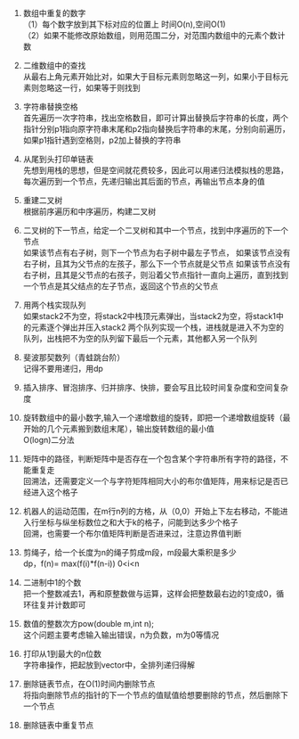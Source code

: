 1. 数组中重复的数字<br/> 
（1）每个数字放到其下标对应的位置上  时间O(n),空间O(1)<br/>
（2）如果不能修改原始数组，则用范围二分，对范围内数组中的元素个数计数

2. 二维数组中的查找<br/>
    从最右上角元素开始比对，如果大于目标元素则忽略这一列，如果小于目标元素则忽略这一行，如果等于则找到

3. 字符串替换空格<br/>
    首先遍历一次字符串，找出空格数目，即可计算出替换后字符串的长度，两个指针分别p1指向原字符串末尾和p2指向替换后字符串的末尾，分别向前遍历，如果p1指针遇到空格则，p2加上替换的字符串

4. 从尾到头打印单链表<br/>
    先想到用栈的思想，但是空间就花费较多，因此可以用递归法模拟栈的思路，每次遍历到一个节点，先递归输出其后面的节点，再输出节点本身的值

5. 重建二叉树<br/>
    根据前序遍历和中序遍历，构建二叉树

6. 二叉树的下一节点，给定一个二叉树和其中一个节点，找到中序遍历的下一个节点<br/>
    如果该节点有右子树，则下一个节点为右子树中最左子节点，
    如果该节点没有右子树，且其为父节点的左孩子，那么下一个节点就是父节点
    如果该节点没有右子树，且其是父节点的右孩子，则沿着父节点指针一直向上遍历，直到找到一个节点是其父结点的左子节点，返回这个节点的父节点

7. 用两个栈实现队列<br/>
    如果stack2不为空，将stack2中栈顶元素弹出，当stack2为空，将stack1中的元素逐个弹出并压入stack2
    两个队列实现一个栈，进栈就是进入不为空的队列，出栈把不为空的队列留下最后一个元素，其他都入另一个队列

8. 斐波那契数列（青蛙跳台阶）<br/>
    记得不要用递归，用dp

9. 插入排序、冒泡排序、归并排序、快排，要会写且比较时间复杂度和空间复杂度<br/>

10. 旋转数组中的最小数字,输入一个递增数组的旋转，即把一个递增数组旋转（最开始的几个元素搬到数组末尾），输出旋转数组的最小值<br/>
    O(logn)二分法

11. 矩阵中的路径，判断矩阵中是否存在一个包含某个字符串所有字符的路径，不能重复走<br/>
    回溯法，还需要定义一个与字符矩阵相同大小的布尔值矩阵，用来标记是否已经进入这个格子

12. 机器人的运动范围，在m行n列的方格，从（0,0）开始上下左右移动，不能进入行坐标与纵坐标数位之和大于k的格子，问能到达多少个格子<br/>
    回溯，也需要一个布尔值矩阵判断是否进来过，注意边界值判断

13. 剪绳子，给一个长度为n的绳子剪成m段，m段最大乘积是多少<br/>
    dp，f(n)= max(f(i)*f(n-i)) 0<i<n

14. 二进制中1的个数<br/>
    把一个整数减去1，再和原整数做与运算，这样会把整数最右边的1变成0，循环往复并计数即可

15. 数值的整数次方pow(double m,int n);<br/>
    这个问题主要考虑输入输出错误，n为负数，m为0等情况

16. 打印从1到最大的n位数<br/>
    字符串操作，把起放到vector中，全排列递归得解

17. 删除链表节点，在O(1)时间内删除节点<br/>
    将指向删除节点的指针的下一个节点的值赋值给想要删除的节点，然后删除下一个节点

18. 删除链表中重复节点<br/>